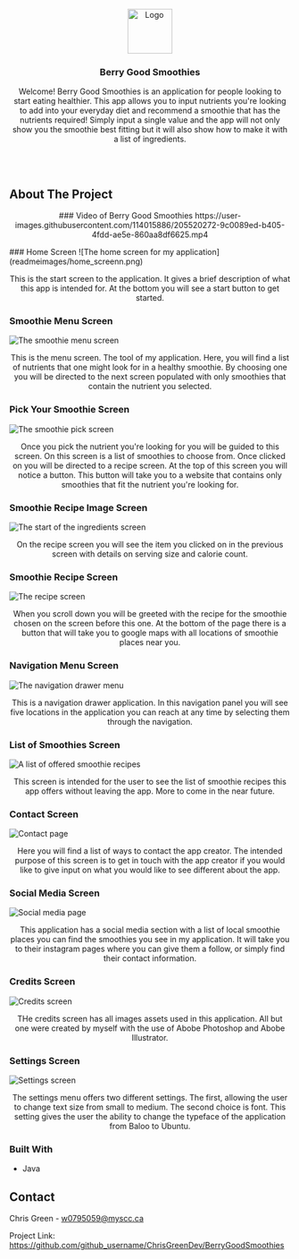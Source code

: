 
<!-- PROJECT LOGO -->

<br  />

<div  align="center">

<a  href="https://github.com/github_username/ChrisGreenDev/BerryGoodSmoothies">

<img  src="readmeimages/homeimage.png"  alt="Logo"  width="80"  height="80">

</a>

  

<h3  align="center">Berry Good Smoothies</h3>

  

<p  align="center">

Welcome! Berry Good Smoothies is an application for people looking to start eating healthier. This app allows you to input nutrients you're looking to add into your everyday diet and recommend a smoothie that has the nutrients required! Simply input a single value and the app will not only show you the smoothie best fitting but it will also show how to make it with a list of ingredients.

<br  />

<br  />
</p>

</div>

<!-- ABOUT THE PROJECT -->

## About The Project
<p  align="center">
### Video of Berry Good Smoothies
https://user-images.githubusercontent.com/114015886/205520272-9c0089ed-b405-4fdd-ae5e-860aa8df6625.mp4
</p>
### Home Screen
![The home screen for my application](readmeimages/home_screenn.png)

<p  align="center">
This is the start screen to the application. It gives a brief description of what this app is intended for. At the bottom you will see a start button to get started.
</p>

### Smoothie Menu Screen
![The smoothie menu screen](readmeimages/smoothie_menu_screen.png)

<p  align="center">
This is the menu screen. The tool of my application. Here, you will find a list of nutrients that one might look for in a healthy smoothie. By choosing one you will be directed to the next screen populated with only smoothies that contain the nutrient you selected. 
</p>

### Pick Your Smoothie Screen
![The smoothie pick screen](readmeimages/smoothie_pick_screen.png)

<p  align="center">
Once you pick the nutrient you're looking for you will be guided to this screen. On this screen is a list of smoothies to choose from. Once clicked on you will be directed to a recipe screen. At the top of this screen you will notice a button. This button will take you to a website that contains only smoothies that fit the nutrient you're looking for.
</p>

### Smoothie Recipe Image Screen
![The start of the ingredients screen](readmeimages/smoothie_recipe_screen_one.png)

<p  align="center">
On the recipe screen you will see the item you clicked on in the previous screen with details on serving size and calorie count.
</p>

### Smoothie Recipe Screen
![The recipe screen](readmeimages/smoothie_recipe_screen_two.png)

<p  align="center">
When you scroll down you will be greeted with the recipe for the smoothie chosen on the screen before this one. At the bottom of the page there is a button that will take you to google maps with all locations of smoothie places near you.
</p>

### Navigation Menu Screen
![The navigation drawer menu](readmeimages/nav_screen.png)

<p  align="center">
This is a navigation drawer application. In this navigation panel you will see five locations in the application you can reach at any time by selecting them through the navigation.
</p>

### List of Smoothies Screen
![A list of offered smoothie recipes](readmeimages/smoothie_list-screen.png)

<p  align="center">
This screen is intended for the user to see the list of smoothie recipes this app offers without leaving the app. More to come in the near future.
</p>

### Contact Screen 
![Contact page](readmeimages/contact_screen.png)

<p  align="center">
Here you will find a list of ways to contact the app creator. The intended purpose of this screen is to get in touch with the app creator if you would like to give input on what you would like to see different about the app.
</p>

### Social Media Screen
![Social media page](readmeimages/social_media_screen.png)

<p  align="center">
This application has a social media section with a list of local smoothie places you can find the smoothies you see in my application. It will take you to their instagram pages where you can give them a follow, or simply find their contact information.
</p>

### Credits Screen
![Credits screen](readmeimages/credits_screen.png)

<p  align="center">
THe credits screen has all images assets used in this application. All but one were created by myself with the use of Abobe Photoshop and Abobe Illustrator.
</p>

### Settings Screen
![Settings screen](readmeimages/settings_screen.png)

<p  align="center">
The settings menu offers two different settings. The first, allowing the user to change text size from small to medium. The second choice is font. This setting gives the user the ability to change the typeface of the application from Baloo to Ubuntu.
</p>

### Built With

* Java


<!-- CONTACT -->

## Contact

Chris Green - w0795059@myscc.ca

Project Link: https://github.com/github_username/ChrisGreenDev/BerryGoodSmoothies
